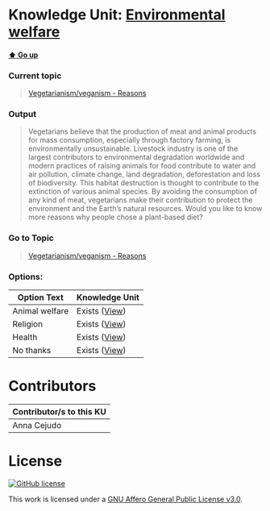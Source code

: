 # Knowledge Unit: [Environmental welfare](../../knowledge_units/vegetarianismveganism-reasons/environmental-welfare.md)

#### [:arrow_up: Go up](../../topics/vegetarianismveganism-reasons.md)
### Current topic
> [Vegetarianism/veganism - Reasons](../../topics/vegetarianismveganism-reasons.md)
### Output
> Vegetarians believe that the production of meat and animal products for mass consumption, especially through factory farming, is environmentally unsustainable. Livestock industry is one of the largest contributors to environmental degradation worldwide and modern practices of raising animals for food contribute to water and air pollution, climate change, land degradation, deforestation and loss of biodiversity. This habitat destruction is thought to contribute to the extinction of various animal species. By avoiding the consumption of any kind of meat, vegetarians make their contribution to protect the environment and the Earth’s natural resources. Would you like to know more reasons why people chose a plant-based diet?
### Go to Topic
> [Vegetarianism/veganism - Reasons](../../topics/vegetarianismveganism-reasons.md)

### Options: 

| Option Text | Knowledge Unit |
| - | - |  
| Animal welfare  |  Exists ([View](../../knowledge_units/vegetarianismveganism-reasons/animal-welfare.md))  |  
| Religion  |  Exists ([View](../../knowledge_units/vegetarianismveganism-reasons/religion.md))  |  
| Health  |  Exists ([View](../../knowledge_units/vegetarianismveganism-reasons/health.md))  |  
| No thanks  |  Exists ([View](../../knowledge_units/vegetarianismveganism-reasons/no-thanks.md))  | 

# Contributors

| Contributor/s to this KU |
| - | 
| Anna Cejudo |

# License
[![GitHub license](https://img.shields.io/github/license/inbrainz/cerebro)](https://github.com/inbrainz/cerebro/blob/master/LICENSE)

This work is licensed under a [GNU Affero General Public License v3.0](https://www.gnu.org/licenses/agpl-3.0.txt).